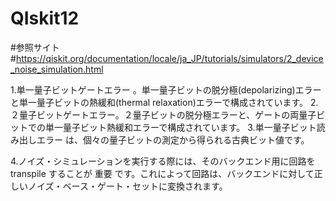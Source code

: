# QIskit12

#参照サイト
#https://qiskit.org/documentation/locale/ja_JP/tutorials/simulators/2_device_noise_simulation.html



1.単一量子ビットゲートエラー 。単一量子ビットの脱分極(depolarizing)エラーと単一量子ビットの熱緩和(thermal relaxation)エラーで構成されています。
2. ２量子ビットゲートエラー。２量子ビットの脱分極エラーと、ゲートの両量子ビットでの単一量子ビット熱緩和エラーで構成されています。
3.単一量子ビット読み出しエラー は、個々の量子ビットの測定から得られる古典ビット値です。

4.ノイズ・シミュレーションを実行する際には、そのバックエンド用に回路を transpile することが 重要 です。これによって回路は、バックエンドに対して正しいノイズ・ベース・ゲート・セットに変換されます。
